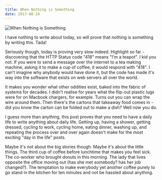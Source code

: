 ```yaml
---
title: When Nothing is Something
date: 2017-08-24
---
```


![When Nothing is Something](https://source.unsplash.com/hopX_jpVtRM/1600x900)

I have nothing to write about today, so will prove that nothing is something by writing this. Tada!

Seriously though, today is proving very slow indeed. Highlight so far - discovering that the HTTP Status code "418" means "I'm a teapot". I kid you not. If you were to send a message over the internet to a tea making machine, asking it to make a cup of coffee, it would respond with "418". I can't imagine why anybody would have done it, but the code has made it's way into the software that exists on web servers all over the world.

It makes you wonder what other oddities exist, baked into the fabric of systems for decades. I didn't realise for years what the flip-out plastic lugs were for on Macbook chargers, for example. Turns out you can wrap the wire around them. Then there's the cartons that takeaway food comes in - did you know the carton can be folded out to make a dish? Well now you do.

I guess more than anything, this post proves that you need to have a daily life to write anything about daily life. Getting up, having a shower, getting dressed, cycling to work, cycling home, eating dinner, washing up, and repeating the process over and over again doesn't make for the most exciting "day in the life" posts.

Maybe it's not about the big stories though. Maybe it's about the little things. The third cup of coffee before lunchtime that makes you feel sick. The co-worker who brought donuts in this morning. The lady that lives opposite the office moving out (has she met somebody? has her job changed?). The temptation to make everybody yet another coffee purely to go stand in the kitchen for ten minutes and not be hassled about anything.